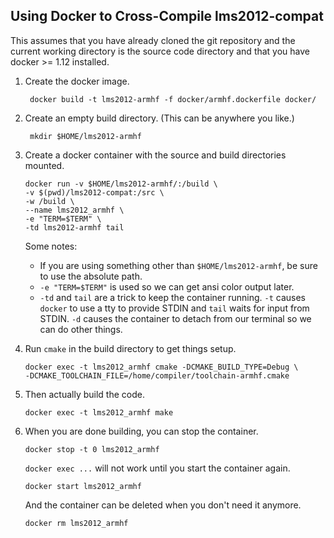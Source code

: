 Using Docker to Cross-Compile lms2012-compat
--------------------------------------------

This assumes that you have already cloned the git repository and the current
working directory is the source code directory and that you have docker >= 1.12
installed.

1. Create the docker image.

        docker build -t lms2012-armhf -f docker/armhf.dockerfile docker/

2. Create an empty build directory. (This can be anywhere you like.)

        mkdir $HOME/lms2012-armhf

3.  Create a docker container with the source and build directories mounted.

        docker run -v $HOME/lms2012-armhf/:/build \
        -v $(pwd)/lms2012-compat:/src \
        -w /build \
        --name lms2012_armhf \
        -e "TERM=$TERM" \
        -td lms2012-armhf tail

    Some notes:

    *   If you are using something other than `$HOME/lms2012-armhf`, be sure to
        use the absolute path.
    *   `-e "TERM=$TERM"` is used so we can get ansi color output later.
    *   `-td` and `tail` are a trick to keep the container running. `-t` causes
        `docker` to use a tty to provide STDIN and `tail` waits for input from
        STDIN. `-d` causes the container to detach from our terminal so we can
        do other things.

4.  Run `cmake` in the build directory to get things setup.

        docker exec -t lms2012_armhf cmake -DCMAKE_BUILD_TYPE=Debug \
        -DCMAKE_TOOLCHAIN_FILE=/home/compiler/toolchain-armhf.cmake

5.  Then actually build the code.

        docker exec -t lms2012_armhf make

6.  When you are done building, you can stop the container.

        docker stop -t 0 lms2012_armhf

    `docker exec ...` will not work until you start the container again.

        docker start lms2012_armhf

    And the container can be deleted when you don't need it anymore.

        docker rm lms2012_armhf
